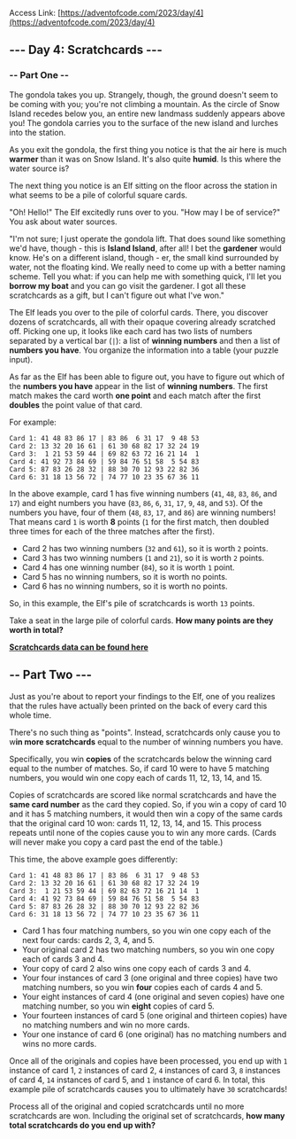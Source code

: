 Access Link: [https://adventofcode.com/2023/day/4](https://adventofcode.com/2023/day/4)


## --- Day 4: Scratchcards ---
### -- Part One --

The gondola takes you up. Strangely, though, the ground doesn't seem to be coming with you; you're not climbing a 
mountain. As the circle of Snow Island recedes below you, an entire new landmass suddenly appears above you! 
The gondola carries you to the surface of the new island and lurches into the station.

As you exit the gondola, the first thing you notice is that the air here is much **warmer** than it was on Snow Island. 
It's also quite **humid**. Is this where the water source is?

The next thing you notice is an Elf sitting on the floor across the station in what seems to be a 
pile of colorful square cards.

"Oh! Hello!" The Elf excitedly runs over to you. "How may I be of service?" You ask about water sources.

"I'm not sure; I just operate the gondola lift. That does sound like something we'd have, though - this is 
**Island Island**, after all! I bet the **gardener** would know. He's on a different island, though - er, the 
small kind surrounded by water, not the floating kind. We really need to come up with a better naming scheme. 
Tell you what: if you can help me with something quick, I'll let you **borrow my boat** and you can go visit the
gardener. I got all these scratchcards as a gift, but I can't figure out what I've won."

The Elf leads you over to the pile of colorful cards. There, you discover dozens of scratchcards, 
all with their opaque covering already scratched off. Picking one up, it looks like each card has 
two lists of numbers separated by a vertical bar (`|`): a list of **winning numbers** and then a list 
of **numbers you have**. You organize the information into a table (your puzzle input).

As far as the Elf has been able to figure out, you have to figure out which of the **numbers you have**
appear in the list of **winning numbers**. The first match makes the card worth **one point** and each match 
after the first **doubles** the point value of that card.

For example:

```
Card 1: 41 48 83 86 17 | 83 86  6 31 17  9 48 53
Card 2: 13 32 20 16 61 | 61 30 68 82 17 32 24 19
Card 3:  1 21 53 59 44 | 69 82 63 72 16 21 14  1
Card 4: 41 92 73 84 69 | 59 84 76 51 58  5 54 83
Card 5: 87 83 26 28 32 | 88 30 70 12 93 22 82 36
Card 6: 31 18 13 56 72 | 74 77 10 23 35 67 36 11
```

In the above example, card 1 has five winning numbers (`41`, `48`, `83`, `86`, and `17`) and eight numbers 
you have (`83`, `86`, `6`, `31`, `17`, `9`, `48`, and `53`). Of the numbers you have, four of them 
(`48`, `83`, `17`, and `86`) are winning numbers! That means card `1` is worth **8** points 
(`1` for the first match, then doubled three times for each of the three matches after the first).

- Card 2 has two winning numbers (`32` and `61`), so it is worth `2` points.
- Card 3 has two winning numbers (`1` and `21`), so it is worth `2` points.
- Card 4 has one winning number (`84`), so it is worth `1` point.
- Card 5 has no winning numbers, so it is worth no points.
- Card 6 has no winning numbers, so it is worth no points.

So, in this example, the Elf's pile of scratchcards is worth `13` points.

Take a seat in the large pile of colorful cards. **How many points are they worth in total?**

**[Scratchcards data can be found here](input.txt)**

## -- Part Two ---
Just as you're about to report your findings to the Elf, one of you realizes that the rules have actually been printed 
on the back of every card this whole time.

There's no such thing as "points". Instead, scratchcards only cause you to w**in more scratchcards** equal to the 
number of winning numbers you have.

Specifically, you win **copies** of the scratchcards below the winning card equal to the number of matches. So, if 
card 10 were to have 5 matching numbers, you would win one copy each of cards 11, 12, 13, 14, and 15.

Copies of scratchcards are scored like normal scratchcards and have the **same card number** as the card they copied. 
So, if you win a copy of card 10 and it has 5 matching numbers, it would then win a copy of the same cards that the 
original card 10 won: cards 11, 12, 13, 14, and 15. This process repeats until none of the copies cause you to win 
any more cards. (Cards will never make you copy a card past the end of the table.)

This time, the above example goes differently:

```
Card 1: 41 48 83 86 17 | 83 86  6 31 17  9 48 53
Card 2: 13 32 20 16 61 | 61 30 68 82 17 32 24 19
Card 3:  1 21 53 59 44 | 69 82 63 72 16 21 14  1
Card 4: 41 92 73 84 69 | 59 84 76 51 58  5 54 83
Card 5: 87 83 26 28 32 | 88 30 70 12 93 22 82 36
Card 6: 31 18 13 56 72 | 74 77 10 23 35 67 36 11
```

- Card 1 has four matching numbers, so you win one copy each of the next four cards: cards 2, 3, 4, and 5.
- Your original card 2 has two matching numbers, so you win one copy each of cards 3 and 4.
- Your copy of card 2 also wins one copy each of cards 3 and 4.
- Your four instances of card 3 (one original and three copies) have two matching numbers, so you win **four** copies each of cards 4 and 5.
- Your eight instances of card 4 (one original and seven copies) have one matching number, so you win **eight** copies of card 5.
- Your fourteen instances of card 5 (one original and thirteen copies) have no matching numbers and win no more cards.
- Your one instance of card 6 (one original) has no matching numbers and wins no more cards.

Once all of the originals and copies have been processed, you end up with `1` instance of card 1, `2` instances of card
2, `4` instances of card 3, `8` instances of card 4, `14` instances of card 5, and `1` instance of card 6. In total, this
example pile of scratchcards causes you to ultimately have `30` scratchcards!

Process all of the original and copied scratchcards until no more scratchcards are won. Including the original set of 
scratchcards, **how many total scratchcards do you end up with?**